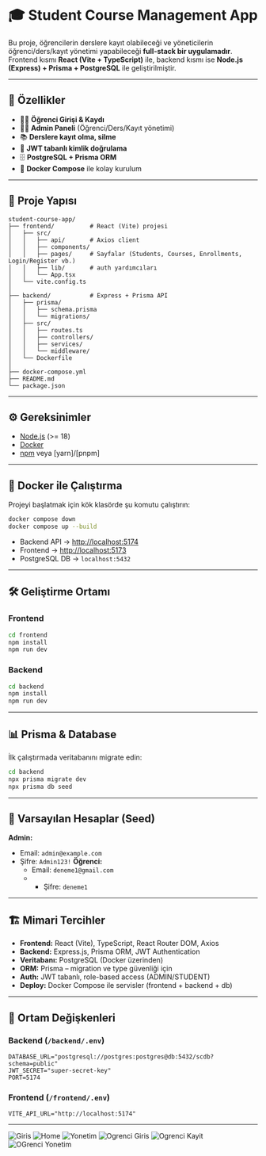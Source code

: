 # 🎓 Student Course Management App

Bu proje, öğrencilerin derslere kayıt olabileceği ve yöneticilerin öğrenci/ders/kayıt yönetimi yapabileceği **full-stack bir uygulamadır**.  
Frontend kısmı **React (Vite + TypeScript)** ile, backend kısmı ise **Node.js (Express) + Prisma + PostgreSQL** ile geliştirilmiştir.  

---

## 🚀 Özellikler
- 👩‍🎓 **Öğrenci Girişi & Kaydı**
- 🧑‍💼 **Admin Paneli** (Öğrenci/Ders/Kayıt yönetimi)
- 📚 **Derslere kayıt olma, silme**
- 🔐 **JWT tabanlı kimlik doğrulama**
- 🗄 **PostgreSQL + Prisma ORM**
- 🐳 **Docker Compose** ile kolay kurulum

---

## 📂 Proje Yapısı

```
student-course-app/
├── frontend/          # React (Vite) projesi
│   ├── src/
│   │   ├── api/       # Axios client
│   │   ├── components/
│   │   ├── pages/     # Sayfalar (Students, Courses, Enrollments, Login/Register vb.)
│   │   ├── lib/       # auth yardımcıları
│   │   └── App.tsx
│   └── vite.config.ts
│
├── backend/           # Express + Prisma API
│   ├── prisma/
│   │   ├── schema.prisma
│   │   └── migrations/
│   ├── src/
│   │   ├── routes.ts
│   │   ├── controllers/
│   │   ├── services/
│   │   └── middleware/
│   └── Dockerfile
│
├── docker-compose.yml
├── README.md
└── package.json
```

---

## ⚙️ Gereksinimler
- [Node.js](https://nodejs.org/) (>= 18)  
- [Docker](https://www.docker.com/)  
- [npm](https://www.npmjs.com/) veya [yarn]/[pnpm]  

---

## 🐳 Docker ile Çalıştırma

Projeyi başlatmak için kök klasörde şu komutu çalıştırın:

```bash
docker compose down
docker compose up --build
```

- Backend API → [http://localhost:5174](http://localhost:5174)  
- Frontend → [http://localhost:5173](http://localhost:5173)  
- PostgreSQL DB → `localhost:5432`

---

## 🛠 Geliştirme Ortamı

### Frontend
```bash
cd frontend
npm install
npm run dev
```

### Backend
```bash
cd backend
npm install
npm run dev
```

---

## 📊 Prisma & Database

İlk çalıştırmada veritabanını migrate edin:

```bash
cd backend
npx prisma migrate dev
npx prisma db seed
```

---

## 👤 Varsayılan Hesaplar (Seed)

**Admin:**
- Email: `admin@example.com`
- Şifre: `Admin123!`
**Öğrenci:**
  - Email: `deneme1@gmail.com`
  - - Şifre: `deneme1`

---

## 🏗 Mimari Tercihler
- **Frontend:** React (Vite), TypeScript, React Router DOM, Axios  
- **Backend:** Express.js, Prisma ORM, JWT Authentication  
- **Veritabanı:** PostgreSQL (Docker üzerinden)  
- **ORM:** Prisma – migration ve type güvenliği için  
- **Auth:** JWT tabanlı, role-based access (ADMIN/STUDENT)  
- **Deploy:** Docker Compose ile servisler (frontend + backend + db)  

---

## 🔑 Ortam Değişkenleri

### Backend (`/backend/.env`)
```env
DATABASE_URL="postgresql://postgres:postgres@db:5432/scdb?schema=public"
JWT_SECRET="super-secret-key"
PORT=5174
```

### Frontend (`/frontend/.env`)
```env
VITE_API_URL="http://localhost:5174"
```

---

![Giris](./png/giris.jpg)
![Home](./png/home.jpg)
![Yonetim](./png/yonetim.jpg)
![Ogrenci Giris](./png/ogrencigiris1.jpg)
![Ogrenci Kayit](./png/ogrencikayitol.jpg)
![OGrenci Yonetim](./png/ogrenciyonetim.jpg)



